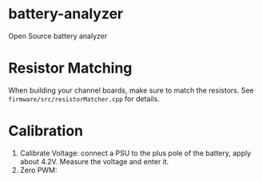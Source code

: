 # battery-analyzer
Open Source battery analyzer

# Resistor Matching
When building your channel boards, make sure to match the resistors. See `firmware/src/resistorMatcher.cpp` for details.

# Calibration

1. Calibrate Voltage: connect a PSU to the plus pole of the battery, apply about 4.2V. Measure the voltage and enter it.
1. Zero PWM: 